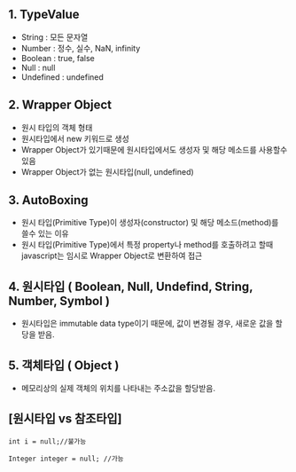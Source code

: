 ## 1. TypeValue
  - String : 모든 문자열
  - Number : 정수, 실수, NaN, infinity
  - Boolean : true, false
  - Null : null
  - Undefined : undefined

## 2. Wrapper Object
  - 원시 타입의 객체 형태
  - 원시타입에서 new 키워드로 생성
  - Wrapper Object가 있기때문에 원시타입에서도 생성자 및 해당 메소드를 사용할수있음
  - Wrapper Object가 없는 원시타입(null, undefined)
  
## 3. AutoBoxing
  - 원시 타입(Primitive Type)이 생성자(constructor) 및 해당 메소드(method)를 쓸수 있는 이유
  - 원시 타입(Primitive Type)에서 특정 property나 method를 호출하려고 할때 javascript는 임시로 Wrapper Object로 변환하여 접근

## 4. 원시타입 ( Boolean, Null, Undefind, String, Number, Symbol )
  - 원시타입은 immutable data type이기 때문에, 값이 변경될 경우, 새로운 값을 할당을 받음.
  
  
## 5. 객체타입 ( Object )
  - 메모리상의 실제 객체의 위치를 나타내는 주소값을 할당받음.
  
## [원시타입 vs 참조타입]
`int i = null;//불가능`

`Integer integer = null; //가능`
